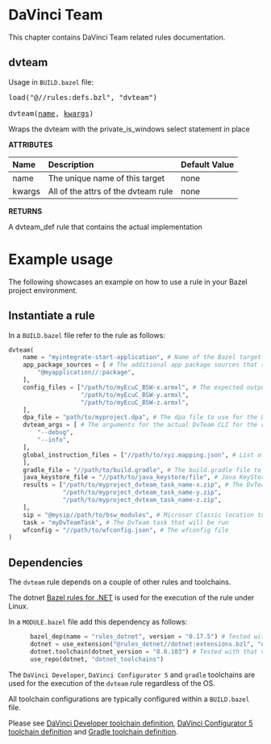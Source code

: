# DaVinci Team
This chapter contains DaVinci Team related rules documentation. 

<a id="dvteam"></a>

## dvteam

Usage in `BUILD.bazel` file:

<pre>
load("@//rules:defs.bzl", "dvteam")

dvteam(<a href="#dvteam-name">name</a>, <a href="#dvteam-kwargs">kwargs</a>)
</pre>

Wraps the dvteam with the private_is_windows select statement in place

**ATTRIBUTES**


| Name  | Description | Default Value |
| :------------- | :------------- | :------------- |
| <a id="dvteam-name"></a>name |  The unique name of this target   |  none |
| <a id="dvteam-kwargs"></a>kwargs |  All of the attrs of the dvteam rule   |  none |

**RETURNS**

A dvteam_def rule that contains the actual implementation

# Example usage

The following showcases an example on how to use a rule in your Bazel project environment.

## Instantiate a rule

In a `BUILD.bazel` file refer to the rule as follows:

```python
dvteam(
    name = "myintegrate-start-application", # Name of the Bazel target
    app_package_sources = [ # The additional app package sources that should be integrated
        "@myapplication//:package", 
    ],
    config_files = ["/path/to/myEcuC_BSW-x.armxl", # The expected output files of DaVinci Team
                    "/path/to/myEcuC_BSW-y.armxl",
                    "/path/to/myEcuC_BSW-z.armxl",
    ],
    dpa_file = "path/to/myproject.dpa", # The dpa file to use for the DvTeam run
    dvteam_args = [ # The arguments for the actual DvTeam CLI for the run
        "--debug",
        "--info",
    ],
    global_instruction_files = ["//path/to/xyz.mapping.json", # List of global instruction files. Depending on the instruction type, global instructions may be an addition to or have precedence over App Package specific instructions
    ], 
    gradle_file = "//path/to/build.gradle", # The build.gradle file to run DvTeam with
    java_keystore_file = "//path/to/java_keystore/file", # Java KeyStore file with root certificates
    results = ["/path/to/myproject_dvteam_task_name-x.zip", # The DvTeam run output files
               "/path/to/myproject_dvteam_task_name-y.zip",
               "/path/to/myproject_dvteam_task_name-z.zip",
    ],
    sip = "@mysip//path/to/bsw_modules", # Microsar Classic location to mark it as a dependency
    task = "myDvTeamTask", # The DvTeam task that will be run
    wfconfig = "//path/to/wfconfig.json", # The wfconfig file
)

```
## Dependencies

The ```dvteam``` rule depends on a couple of other rules and toolchains. 

The dotnet [Bazel rules for .NET](https://github.com/bazel-contrib/rules_dotnet/tree/master) is used for the execution of the rule under Linux.

In a ```MODULE.bazel``` file add this dependency as follows:

```python
      bazel_dep(name = "rules_dotnet", version = "0.17.5") # Tested with that version
      dotnet = use_extension("@rules_dotnet//dotnet:extensions.bzl", "dotnet")
      dotnet.toolchain(dotnet_version = "8.0.103") # Tested with that version
      use_repo(dotnet, "dotnet_toolchains")
```

The `DaVinci Developer`, `DaVinci Configurator 5` and `gradle` toolchains are used for the execution of the ```dvteam``` rule regardless of the OS.

All toolchain configurations are typically configured within a `BUILD.bazel` file.

Please see [DaVinci Developer toolchain definition](../toolchains.md#davinci-developer-toolchains), [DaVinci Configurator 5 toolchain definition](../toolchains.md#davinci-configurator-5-toolchains) and [Gradle toolchain definition](../toolchains.md#gradle-toolchains).